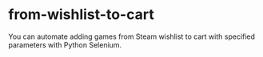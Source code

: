 # from-wishlist-to-cart


You can automate adding games from Steam wishlist to cart with specified parameters with Python Selenium.
